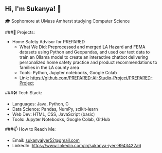 ## Hi, I'm Sukanya! 👋
🎓 Sophomore at UMass Amherst studying Computer Science

###🎯 Projects: 
- Home Safety Advisor for PREPARED
  - What We Did: Preprocessed and merged LA Hazard and FEMA datasets using Python and Geopandas, and used our text data to train an Ollama model to create an interactive chatbot delivering personalized home safety practice and product recommendations to families in the LA county area
  - Tools: Python, Jupyter notebooks, Google Colab
  - Link: https://github.com/PREPARED-AI-Studio-Project/PREPARED-Project

###🛠 Tech Stack:
- Languages: Java, Python, C
- Data Science: Pandas, NumPy, scikit-learn
- Web Dev: HTML, CSS, JavaScript (basic)
- Tools: Jupyter Notebooks, Google Colab, GitHub

###📫 How to Reach Me:
- Email: sukanyaiyer52@gmail.com
- LinkedIn: https://www.linkedin.com/in/sukanya-iyer-9943422a6
<!--
**sukanya-iyer/sukanya-iyer** is a ✨ _special_ ✨ repository because its `README.md` (this file) appears on your GitHub profile.

Here are some ideas to get you started:

- 🔭 I’m currently working on ...
- 🌱 I’m currently learning ...
- 👯 I’m looking to collaborate on ...
- 🤔 I’m looking for help with ...
- 💬 Ask me about ...
- 📫 How to reach me: ...
- 😄 Pronouns: ...
- ⚡ Fun fact: ...
-->
